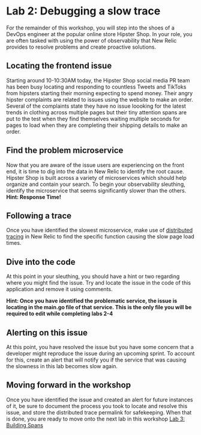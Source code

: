 # Lab 2: Debugging a slow trace

For the remainder of this workshop, you will step into the shoes of a DevOps engineer at the popular online store Hipster Shop. In your role, you are often tasked with using the power of observability that New Relic provides to resolve problems and create proactive solutions. 

## Locating the frontend issue

Starting around 10-10:30AM today, the Hipster Shop social media PR team has been busy locating and responding to countless Tweets and TikToks from hipsters starting their morning expecting to spend money. Their angry hipster complaints are related to issues using the website to make an order. Several of the complaints state they have no issue loooking for the latest trends in clothing across multiple pages but their tiny attention spans are put to the test when they find themselves waiting multiple seconds for pages to load when they are completing their shipping details to make an order.

## Find the problem microservice
Now that you are aware of the issue users are experiencing on the front end, it is time to dig into the data in New Relic to identify the root cause. Hipster Shop is built across a variety of microservices which should help organize and contain your search. To begin your observability sleuthing, identify the microservice that seems significantly slower than the others. **Hint: Response Time!**

## Following a trace
Once you have identified the slowest microservice, make use of [distributed tracing](https://newrelic.com/blog/how-to-relic/distributed-tracing-general-availability) in New Relic to find the specific function causing the slow page load times.

## Dive into the code
At this point in your sleuthing, you should have a hint or two regarding where you might find the issue. Try and locate the issue in the code of this application and remove it using comments.

**Hint: Once you have identified the problematic service, the issue is locating in the main.go file of that service. This is the only file you will be required to edit while completing labs 2-4**

## Alerting on this issue
At this point, you have resolved the issue but you have some concern that a developer might reproduce the issue during an upcoming sprint. To account for this, create an alert that will notify you if the service that was causing the slowness in this lab becomes slow again.

## Moving forward in the workshop
Once you have identified the issue and created an alert for future instances of it, be sure to document the process you took to locate and resolve this issue, and store the distributed trace permalink for safekeeping. When that is done, you are ready to move onto the next lab in this workshop [Lab 3: Building Spans](lab_3-Building-Spans.md)
